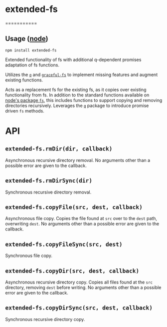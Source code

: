 # extended-fs
===========

## Usage ([node](http://nodejs.org))

    npm install extended-fs

Extended functionality of fs with additional q-dependent promises adaptation of fs functions.

Utilizes the [`q`](https://npmjs.org/package/q) and [`graceful-fs`](https://npmjs.org/package/graceful-fs) to implement missing features and augment existing functions.

Acts as a replacement fs for the existing fs, as it copies over existing functionality from fs. In addition to the standard functions available on [node's package `fs`](http://nodejs.org/api/fs.html), this includes functions to support copying and removing directories recursively. Leverages the [`q`](https://npmjs.org/package/q) package to introduce promise driven `fs` methods.

# API

## `extended-fs.rmDir(dir, callback)`

Asynchronous recursive directory removal. No arguments other than a possible error are given to the callback.

## `extended-fs.rmDirSync(dir)`

Synchronous recursive directory removal.

## `extended-fs.copyFile(src, dest, callback)`

Asynchronous file copy. Copies the file found at `src` over to the `dest` path, overwriting `dest`. No arguments other than a possible error are given to the callback.

## `extended-fs.copyFileSync(src, dest)`

Synchronous file copy.

## `extended-fs.copyDir(src, dest, callback)`

Asynchronous recursive directory copy. Copies all files found at the `src` directory, removing `dest` before writing. No arguments other than a possible error are given to the callback.

## `extended-fs.copyDirSync(src, dest, callback)`

Synchronous recursive directory copy.